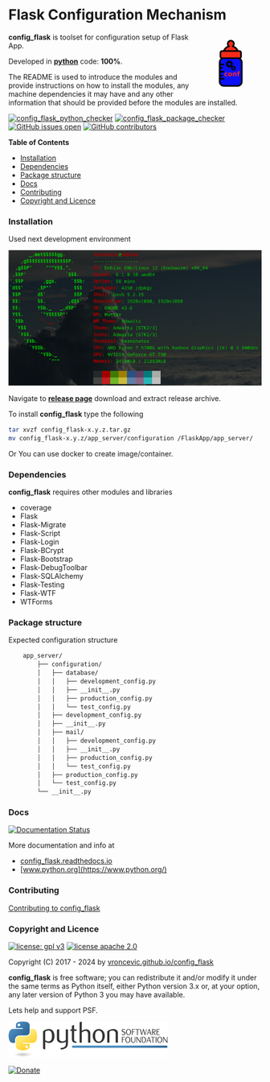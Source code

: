 # Flask Configuration Mechanism

<img align="right" src="https://raw.githubusercontent.com/vroncevic/config_flask/dev/docs/config_flask_logo.png" width="25%">

**config_flask** is toolset for configuration setup of Flask App.

Developed in **[python](https://www.python.org/)** code: **100%**.

The README is used to introduce the modules and provide instructions on
how to install the modules, any machine dependencies it may have and any
other information that should be provided before the modules are installed.

[![config_flask_python_checker](https://github.com/vroncevic/config_flask/actions/workflows/config_flask_python_checker.yml/badge.svg)](https://github.com/vroncevic/config_flask/actions/workflows/config_flask_python_checker.yml) [![config_flask_package_checker](https://github.com/vroncevic/config_flask/actions/workflows/config_flask_package_checker.yml/badge.svg)](https://github.com/vroncevic/config_flask/actions/workflows/config_flask_package_checker.yml) [![GitHub issues open](https://img.shields.io/github/issues/vroncevic/config_flask.svg)](https://github.com/vroncevic/config_flask/issues) [![GitHub contributors](https://img.shields.io/github/contributors/vroncevic/config_flask.svg)](https://github.com/vroncevic/config_flask/graphs/contributors)

<!-- START doctoc generated TOC please keep comment here to allow auto update -->
<!-- DON'T EDIT THIS SECTION, INSTEAD RE-RUN doctoc TO UPDATE -->
**Table of Contents**

- [Installation](#installation)
- [Dependencies](#dependencies)
- [Package structure](#package-structure)
- [Docs](#docs)
- [Contributing](#contributing)
- [Copyright and Licence](#copyright-and-licence)

<!-- END doctoc generated TOC please keep comment here to allow auto update -->

### Installation

Used next development environment

![debian linux os](https://raw.githubusercontent.com/vroncevic/ats_utilities/dev/docs/debtux.png)

Navigate to **[release page](https://github.com/vroncevic/config_flask/releases)** download and extract release archive.

To install **config_flask** type the following

```bash
tar xvzf config_flask-x.y.z.tar.gz
mv config_flask-x.y.z/app_server/configuration /FlaskApp/app_server/
```

Or You can use docker to create image/container.

### Dependencies

**config_flask** requires other modules and libraries
 * coverage
 * Flask
 * Flask-Migrate
 * Flask-Script
 * Flask-Login
 * Flask-BCrypt
 * Flask-Bootstrap
 * Flask-DebugToolbar
 * Flask-SQLAlchemy
 * Flask-Testing
 * Flask-WTF
 * WTForms

### Package structure

Expected configuration structure

```bash
    app_server/
        ├── configuration/
        │   ├── database/
        │   │   ├── development_config.py
        │   │   ├── __init__.py
        │   │   ├── production_config.py
        │   │   └── test_config.py
        │   ├── development_config.py
        │   ├── __init__.py
        │   ├── mail/
        │   │   ├── development_config.py
        │   │   ├── __init__.py
        │   │   ├── production_config.py
        │   │   └── test_config.py
        │   ├── production_config.py
        │   └── test_config.py
        └── __init__.py
```

### Docs

[![Documentation Status](https://readthedocs.org/projects/config-flask/badge/?version=latest)](https://config-flask.readthedocs.io/en/latest/?badge=latest)

More documentation and info at

* [config_flask.readthedocs.io](https://config-flask.readthedocs.io/)
* [www.python.org](https://www.python.org/)

### Contributing

[Contributing to config_flask](CONTRIBUTING.md)

### Copyright and Licence

[![license: gpl v3](https://img.shields.io/badge/License-GPLv3-blue.svg)](https://www.gnu.org/licenses/gpl-3.0) [![license apache 2.0](https://img.shields.io/badge/License-Apache%202.0-blue.svg)](https://opensource.org/licenses/Apache-2.0)

Copyright (C) 2017 - 2024 by [vroncevic.github.io/config_flask](https://vroncevic.github.io/config_flask/)

**config_flask** is free software; you can redistribute it and/or modify
it under the same terms as Python itself, either Python version 3.x or,
at your option, any later version of Python 3 you may have available.

Lets help and support PSF.

[![Python Software Foundation](https://raw.githubusercontent.com/vroncevic/config_flask/dev/docs/psf-logo-alpha.png)](https://www.python.org/psf/)

[![Donate](https://www.paypalobjects.com/en_US/i/btn/btn_donateCC_LG.gif)](https://www.python.org/psf/donations/)
